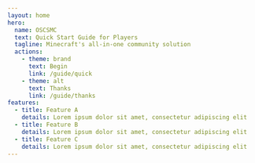 ```yaml
---
layout: home
hero:
  name: OSCSMC
  text: Quick Start Guide for Players
  tagline: Minecraft's all-in-one community solution
  actions:
    - theme: brand
      text: Begin
      link: /guide/quick
    - theme: alt
      text: Thanks
      link: /guide/thanks
features:
  - title: Feature A
    details: Lorem ipsum dolor sit amet, consectetur adipiscing elit
  - title: Feature B
    details: Lorem ipsum dolor sit amet, consectetur adipiscing elit
  - title: Feature C
    details: Lorem ipsum dolor sit amet, consectetur adipiscing elit
---
```

